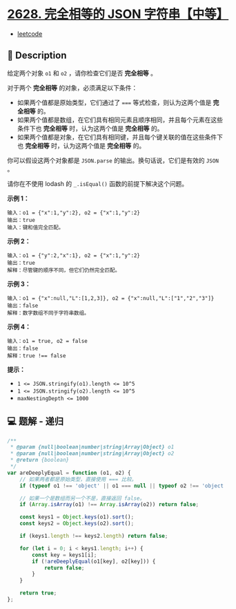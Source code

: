 # [2628. 完全相等的 JSON 字符串【中等】](https://github.com/Tdahuyou/leetcode/tree/main/2628.%20%E5%AE%8C%E5%85%A8%E7%9B%B8%E7%AD%89%E7%9A%84%20JSON%20%E5%AD%97%E7%AC%A6%E4%B8%B2%E3%80%90%E4%B8%AD%E7%AD%89%E3%80%91)

- [leetcode](https://leetcode.cn/problems/json-deep-equal)

## 📝 Description

给定两个对象 `o1` 和 `o2` ，请你检查它们是否 **完全相等** 。

对于两个 **完全相等** 的对象，必须满足以下条件：

- 如果两个值都是原始类型，它们通过了 `===` 等式检查，则认为这两个值是 **完全相等** 的。
- 如果两个值都是数组，在它们具有相同元素且顺序相同，并且每个元素在这些条件下也 **完全相等** 时，认为这两个值是 **完全相等** 的。
- 如果两个值都是对象，在它们具有相同键，并且每个键关联的值在这些条件下也 **完全相等** 时，认为这两个值是 **完全相等** 的。

你可以假设这两个对象都是 `JSON.parse` 的输出。换句话说，它们是有效的 `JSON` 。

请你在不使用 lodash 的 `_.isEqual()` 函数的前提下解决这个问题。


**示例 1：**
```
输入：o1 = {"x":1,"y":2}, o2 = {"x":1,"y":2}
输出：true
输入：键和值完全匹配。
```
**示例 2：**
```
输入：o1 = {"y":2,"x":1}, o2 = {"x":1,"y":2}
输出：true
解释：尽管键的顺序不同，但它们仍然完全匹配。
```
**示例 3：**
```
输入：o1 = {"x":null,"L":[1,2,3]}, o2 = {"x":null,"L":["1","2","3"]}
输出：false
解释：数字数组不同于字符串数组。
```
**示例 4：**
```
输入：o1 = true, o2 = false
输出：false
解释：true !== false
```

**提示：**

- `1 <= JSON.stringify(o1).length <= 10^5`
- `1 <= JSON.stringify(o2).length <= 10^5`
- `maxNestingDepth <= 1000`

## 💻 题解 - 递归

```js
/**
 * @param {null|boolean|number|string|Array|Object} o1
 * @param {null|boolean|number|string|Array|Object} o2
 * @return {boolean}
 */
var areDeeplyEqual = function (o1, o2) {
    // 如果两者都是原始类型，直接使用 === 比较。
    if (typeof o1 !== 'object' || o1 === null || typeof o2 !== 'object' || o2 === null) return o1 === o2;

    // 如果一个是数组而另一个不是，直接返回 false。
    if (Array.isArray(o1) !== Array.isArray(o2)) return false;

    const keys1 = Object.keys(o1).sort();
    const keys2 = Object.keys(o2).sort();

    if (keys1.length !== keys2.length) return false;

    for (let i = 0; i < keys1.length; i++) {
        const key = keys1[i];
        if (!areDeeplyEqual(o1[key], o2[key])) {
            return false;
        }
    }

    return true;
};
```

